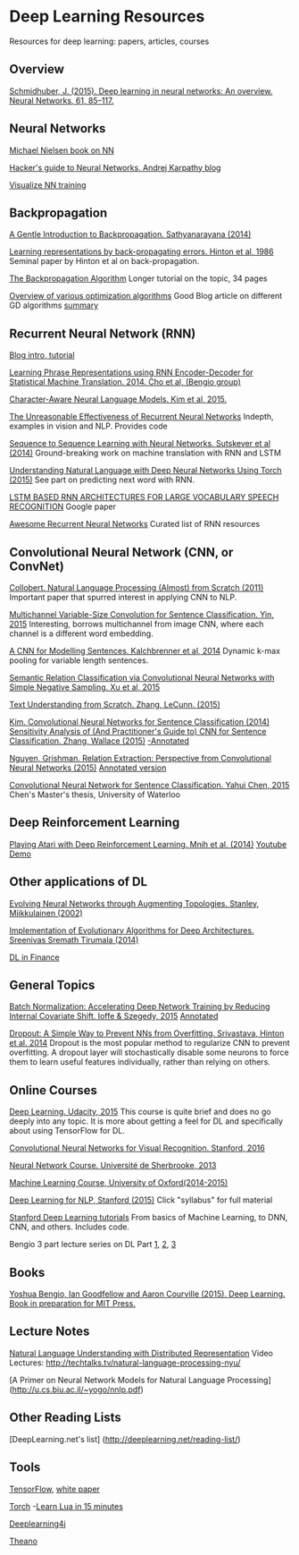 # Deep Learning Resources
Resources for deep learning: papers, articles, courses  

## Overview
[Schmidhuber, J. (2015). Deep learning in neural networks: An overview. Neural Networks, 61, 85–117.](http://arxiv.org/abs/1404.7828)

## Neural Networks

[Michael Nielsen book on NN](http://neuralnetworksanddeeplearning.com/chap1.html)

[Hacker's guide to Neural Networks. Andrej Karpathy blog](http://karpathy.github.io/neuralnets/)

[Visualize NN training](http://experiments.mostafa.io/public/ffbpann/)

## Backpropagation

[A Gentle Introduction to Backpropagation. Sathyanarayana (2014)](http://numericinsight.com/uploads/A_Gentle_Introduction_to_Backpropagation.pdf)

[Learning representations by back-propagating errors. Hinton et al, 1986](http://www.nature.com/nature/journal/v323/n6088/abs/323533a0.html)
Seminal paper by Hinton et al on back-propagation.

[The Backpropagation Algorithm](http://page.mi.fu-berlin.de/rojas/neural/chapter/K7.pdf)
Longer tutorial on the topic, 34 pages

[Overview of various optimization algorithms](http://sebastianruder.com/optimizing-gradient-descent/)
Good Blog article on different GD algorithms
[summary](summaries/overview_optimization.md)

## Recurrent Neural Network (RNN)
[Blog intro, tutorial](http://www.wildml.com/2015/09/recurrent-neural-networks-tutorial-part-1-introduction-to-rnns/)

[Learning Phrase Representations using RNN Encoder-Decoder for Statistical Machine Translation. 2014. Cho et al, (Bengio group)](http://arxiv.org/abs/1406.1078)

[Character-Aware Neural Language Models. Kim et al, 2015.](http://arxiv.org/pdf/1508.06615.pdf)

[The Unreasonable Effectiveness of Recurrent Neural Networks](http://karpathy.github.io/2015/05/21/rnn-effectiveness/)
Indepth, examples in vision and NLP. Provides code

[Sequence to Sequence Learning with Neural Networks. Sutskever et al (2014)](http://papers.nips.cc/paper/5346-sequence-to-sequence-learning-with-neural-networks.pdf)
Ground-breaking work on machine translation with RNN and LSTM

[Understanding Natural Language with Deep Neural Networks Using Torch (2015)](http://devblogs.nvidia.com/parallelforall/understanding-natural-language-deep-neural-networks-using-torch/)
See part on predicting next word with RNN.

[LSTM BASED RNN ARCHITECTURES FOR LARGE VOCABULARY SPEECH RECOGNITION](http://arxiv.org/pdf/1402.1128v1.pdf)
Google paper

[Awesome Recurrent Neural Networks](https://github.com/kjw0612/awesome-rnn#lectures)
Curated list of RNN resources

## Convolutional Neural Network (CNN, or ConvNet)

[Collobert. Natural Language Processing (Almost) from Scratch (2011)](http://dl.acm.org/citation.cfm?id=2078186)
Important paper that spurred interest in applying CNN to NLP.

[Multichannel Variable-Size Convolution for Sentence Classification. Yin, 2015](https://aclweb.org/anthology/K/K15/K15-1021.pdf)
Interesting, borrows multichannel from image CNN, where each channel is a different word embedding.

[A CNN for Modelling Sentences. Kalchbrenner et al, 2014](http://phd.nal.co/papers/Kalchbrenner_DCNN_ACL14)
Dynamic k-max pooling for variable length sentences. 

[Semantic Relation Classification via Convolutional Neural Networks with Simple Negative Sampling. Xu et al, 2015](http://arxiv.org/pdf/1506.07650v1.pdf)

[Text Understanding from Scratch. Zhang, LeCunn. (2015)](http://arxiv.org/abs/1502.01710)

[Kim. Convolutional Neural Networks for Sentence Classification (2014)](http://arxiv.org/pdf/1408.5882v2.pdf)
[Sensitivity Analysis of (And Practitioner's Guide to) CNN for Sentence Classification. Zhang, Wallace (2015)](http://arxiv.org/pdf/1510.03820v2.pdf)
[-Annotated](https://drive.google.com/open?id=0ByV7wn2NzevOY25JNlJQREVLZEU)

[Nguyen, Grishman. Relation Extraction: Perspective from Convolutional Neural Networks (2015)](http://www.cs.nyu.edu/~thien/pubs/vector15.pdf)
[Annotated version](https://drive.google.com/file/d/0ByV7wn2NzevObzAtV1QyUDl5X2M/view?usp=sharing)

[Convolutional Neural Network for Sentence Classification. Yahui Chen, 2015](https://uwspace.uwaterloo.ca/bitstream/handle/10012/9592/Chen_Yahui.pdf?sequence=3&isAllowed=y)
Chen's Master's thesis, University of Waterloo

## Deep Reinforcement Learning
[Playing Atari with Deep Reinforcement Learning. Mnih et al. (2014)](http://www.cs.toronto.edu/~vmnih/docs/dqn.pdf)
[Youtube Demo](https://www.youtube.com/watch?v=wfL4L_l4U9A)

## Other applications of DL
[Evolving Neural Networks through Augmenting Topologies. Stanley, Miikkulainen (2002)](http://nn.cs.utexas.edu/downloads/papers/stanley.ec02.pdf)

[Implementation of Evolutionary Algorithms for Deep Architectures. Sreenivas Sremath Tirumala (2014)](http://citeseerx.ist.psu.edu/viewdoc/summary?doi=10.1.1.664.6933)

[DL in Finance](http://arxiv.org/pdf/1602.06561v2.pdf)

## General Topics

[Batch Normalization: Accelerating Deep Network Training by Reducing Internal Covariate Shift. Ioffe & Szegedy, 2015](http://arxiv.org/abs/1502.03167)
[Annotated](https://drive.google.com/open?id=0ByV7wn2NzevOSW9jVC14VEpSUHc)

[Dropout: A Simple Way to Prevent NNs from Overfitting. Srivastava, Hinton et al. 2014](http://www.cs.toronto.edu/~rsalakhu/papers/srivastava14a.pdf)
Dropout is the most popular method to regularize CNN to prevent overfitting. A dropout layer will stochastically disable some neurons to force them to learn useful features individually, rather than relying on others. 

## Online Courses

[Deep Learning. Udacity, 2015](https://www.udacity.com/course/deep-learning--ud730)
This course is quite brief and does no go deeply into any topic. It is more about getting a feel for DL and specifically about using TensorFlow for DL.

[Convolutional Neural Networks for Visual Recognition. Stanford, 2016](http://cs231n.stanford.edu/)

[Neural Network Course. Université de Sherbrooke, 2013](http://info.usherbrooke.ca/hlarochelle/neural_networks/description.html)

[Machine Learning Course, University of Oxford(2014-2015)](https://www.cs.ox.ac.uk/people/nando.defreitas/machinelearning/)

[Deep Learning for NLP, Stanford (2015)](http://cs224d.stanford.edu/)
Click "syllabus" for full material

[Stanford Deep Learning tutorials](http://ufldl.stanford.edu/tutorial/)
From basics of Machine Learning, to DNN, CNN, and others. 
Includes code. 

Bengio 3 part lecture series on DL
Part [1](https://www.youtube.com/watch?v=JuimBuvEWBg), [2](https://www.youtube.com/watch?v=Fl-W7_z3w3o), [3](https://www.youtube.com/watch?v=_cohR7LAgWA)

## Books

[Yoshua Bengio, Ian Goodfellow and Aaron Courville (2015). Deep Learning. Book in preparation for MIT Press.](http://www.deeplearningbook.org)

## Lecture Notes
[Natural Language Understanding with Distributed Representation](http://arxiv.org/pdf/1511.07916v1.pdf)
Video Lectures: http://techtalks.tv/natural-language-processing-nyu/

[A Primer on Neural Network Models for Natural Language Processing] (http://u.cs.biu.ac.il/~yogo/nnlp.pdf)

## Other Reading Lists
[DeepLearning.net's list]
(http://deeplearning.net/reading-list/)

## Tools
[TensorFlow](https://www.tensorflow.org), [white paper](http://download.tensorflow.org/paper/whitepaper2015.pdf)

[Torch](http://torch.ch)
-[Learn Lua in 15 minutes](http://tylerneylon.com/a/learn-lua/)

[Deeplearning4j](http://deeplearning4j.org)

[Theano](http://deeplearning.net/software/theano/)
